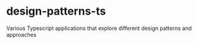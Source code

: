 # design-patterns-ts

Various Typescript applications that explore different design patterns and approaches
